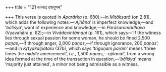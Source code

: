 +++
title = "121 कामाद् दशगुणम्"

+++
This verse is quoted in *Aparārka* (p. 680);—in *Mitākṣarā* (on 2.81),
which adds the following notes:—‘*Ajñāna*’ is imperfect knowledge,—and
‘*bāliśya*’, want of experience and knowledge;—in *Parāśaramādhava*
(Vyavahāra p. 82);—in *Vivādacintāmaṇi* (p. 191), which says—‘If the
witness lies through sexual passion for some woman, he should be fined
2,500 *paṇas*,—if through anger, 2,000 *paṇas*,—if through ignorance,
200 *paṇas*’;—and in *Kṛtyakalpataru* (37b), which says ‘*triguṇam
param*’ means ‘three times the *middle* amercement’, *i.e*., 1,500
*paṇas*,—*ajñānāt*’, from a wrong idea formed at the time of the
transaction in question,—‘*bāliśya*’ means ‘majority just attained’, a
*minor* not being admissible as a witness.


